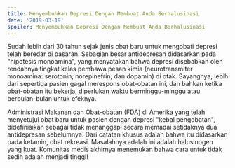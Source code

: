 ```yaml
---
title: Menyembuhkan Depresi Dengan Membuat Anda Berhalusinasi
date: '2019-03-19'
spoiler: Menyembuhkan Depresi Dengan Membuat Anda Berhalusinasi
---
```


Sudah lebih dari 30 tahun sejak jenis obat baru untuk mengobati depresi telah beredar di pasaran. Sebagian besar antidepresan didasarkan pada "hipotesis monoamina", yang menyatakan bahwa depresi disebabkan oleh rendahnya tingkat kelas pembawa pesan kimia (neurotransmiter monoamina: serotonin, norepinefrin, dan dopamin) di otak. Sayangnya, lebih dari sepertiga pasien gagal merespons obat-obatan ini, dan bahkan ketika obat-obatan itu bekerja, diperlukan waktu berminggu-minggu atau berbulan-bulan untuk efeknya.

Administrasi Makanan dan Obat-obatan (FDA) di Amerika yang telah menyetujui obat baru untuk pasien dengan depresi "kebal pengobatan", didefinisikan sebagai tidak menanggapi secara memadai setidaknya dua antidepresan sebelumnya. Dari catatan khusus adalah bahwa itu didasarkan pada ketamin, obat rekreasi. Masalahnya adalah ini adalah halusinogen yang kuat. Komunitas medis akhirnya menemukan bahwa cara untuk tidak sedih adalah menjadi tinggi!
